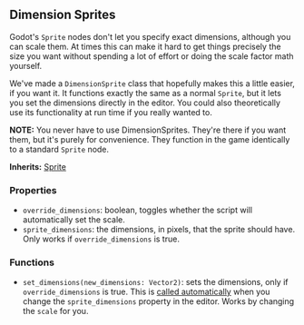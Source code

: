 ## Dimension Sprites

Godot's `Sprite` nodes don't let you specify exact dimensions, although you can scale them. At times this can make it hard to get things precisely the size you want without spending a lot of effort or doing the scale factor math yourself.

We've made a `DimensionSprite` class that hopefully makes this a little easier, if you want it. It functions exactly the same as a normal `Sprite`, but it lets you set the dimensions directly in the editor. You could also theoretically use its functionality at run time if you really wanted to.

**NOTE:** You never have to use DimensionSprites. They're there if you want them, but it's purely for convenience. They function in the game identically to a standard `Sprite` node.

**Inherits:** [Sprite](https://docs.godotengine.org/en/3.5/classes/class_sprite.html)

### Properties
- `override_dimensions`: boolean, toggles whether the script will automatically set the scale.
- `sprite_dimensions`: the dimensions, in pixels, that the sprite should have. Only works if `override_dimensions` is true.

### Functions
- `set_dimensions(new_dimensions: Vector2)`: sets the dimensions, only if `override_dimensions` is true. This is [called automatically](https://docs.godotengine.org/en/3.5/tutorials/plugins/running_code_in_the_editor.html#editing-variables) when you change the `sprite_dimensions` property in the editor. Works by changing the `scale` for you.
